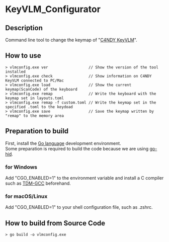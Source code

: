 # KeyVLM_Configurator

## Description
Command line tool to change the keymap of "[C4NDY KeyVLM](https://github.com/yamamo2shun1/C4NDY)".

## How to use
```
> vlmconfig.exe ver                  // Show the version of the tool installed
> vlmconfig.exe check                // Show information on C4NDY KeyVLM connected to PC/Mac
> vlmconfig.exe load                 // Show the current keymap(ScanCode) of the keyboard
> vlmconfig.exe remap                // Write the keyboard with the keymap set in layouts.toml
> vlmconfig.exe remap -f custom.toml // Write the keymap set in the specified .toml to the keydoad
> vlmconfig.exe save                 // Save the keymap written by "remap" to the memory area
```

## Preparation to build
First, install the [Go language](https://go.dev/) development environment.  
Some preparation is required to build the code because we are using [go-hid](https://github.com/sstallion/go-hid).

### for Windows
Add "CGO_ENABLED=1" to the environment variable and install a C compiler such as [TDM-GCC](https://jmeubank.github.io/tdm-gcc/) beforehand.

### for macOS/Linux
Add "CGO_ENABLED=1" to your shell configuration file, such as .zshrc.

## How to build from Source Code
```
> go build -o vlmconfig.exe
```
